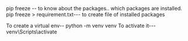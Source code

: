 pip freeze -- to know about the packages.. which packages are installed.
pip freeze > requirement.txt--- to create file of installed packages

To create a virtual env--
python -m venv venv
To activate it--- venv\Scripts\activate
